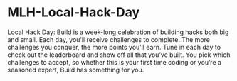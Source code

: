 # MLH-Local-Hack-Day
Local Hack Day: Build is a week-long celebration of building hacks both big and small. Each day, you’ll receive challenges to complete. The more challenges you conquer, the more points you’ll earn. Tune in each day to check out the leaderboard and show off all that you’ve built. You pick which challenges to accept, so whether this is your first time coding or you’re a seasoned expert, Build has something for you.

